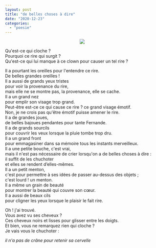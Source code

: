 ```yaml
---
layout: post
title: "de belles choses à dire"
date: "2020-12-23"
categories: 
  - "poesie"
---
```


<center>
	<img src="{{site.baseurl}}/assets/figures/clown.png">
</center>

Qu'est-ce qui cloche ?  
Pourquoi ce rire qui surgit ?  
Qu'est-ce qui lui manque à ce clown pour causer un tel rire ?

Il a pourtant les oreilles pour l'entendre ce rire.  
De belles grandes oreilles !  
Il a aussi de grands yeux tristes  
pour voir la provenance du rire,  
mais elle ne se montre pas, la provenance, elle se cache.  
Il a un grand nez  
pour emplir son visage trop grand.  
Peut-être est-ce ce qui cause ce rire ? ce grand visage émotif.  
Non, je ne crois pas qu'être émotif puisse amener le rire.  
Il a de grandes joues,  
de belles bajoues pendantes pour tante Fernande.  
Il a de grands sourcils  
pour couvrir les veux lorsque la pluie tombe trop dru.  
Il a un grand front  
pour emmagasiner dans sa mémoire tous les instants merveilleux.  
Il a une petite bouche, c'est vrai,  
mais il n'est pas nécessaire de crier lorsqu'on a de belles choses à dire :  
il suffit de les chuchoter  
et elles se rendent d’elles-mêmes.  
Il a un petit menton,  
c'est pour permettre à ses idées de passer au-dessus des objets ;  
c'est lourd ! un menton.  
Il a même un grain de beauté  
pour montrer la beauté qui couvre son cœur.  
Il a aussi de beaux cils  
pour cligner les yeux lorsque le plaisir le fait rire.

Oh ! j'ai trouvé.  
Vous avez vu ses cheveux ?  
Ces cheveux noirs et lisses pour glisser entre les doigts.  
Et bien, vous ne remarquez rien qui cloche ?  
Je vais vous le chuchoter :

_il n'a pas de crâne pour retenir sa cervelle_

